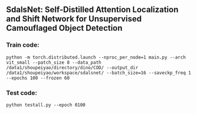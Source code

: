 ## SdalsNet: Self-Distilled Attention Localization and Shift Network for Unsupervised Camouflaged Object Detection



### Train code:

```
python -m torch.distributed.launch --nproc_per_node=1 main.py --arch vit_small --patch_size 8 --data_path /data1/shoupeiyao/directory/dino/COD/ --output_dir /data1/shoupeiyao/workspace/sdalsnet/ --batch_size=16 --saveckp_freq 1 --epochs 100 --frozen 60
```

### Test  code:

```
python testall.py --epoch 0100
```
